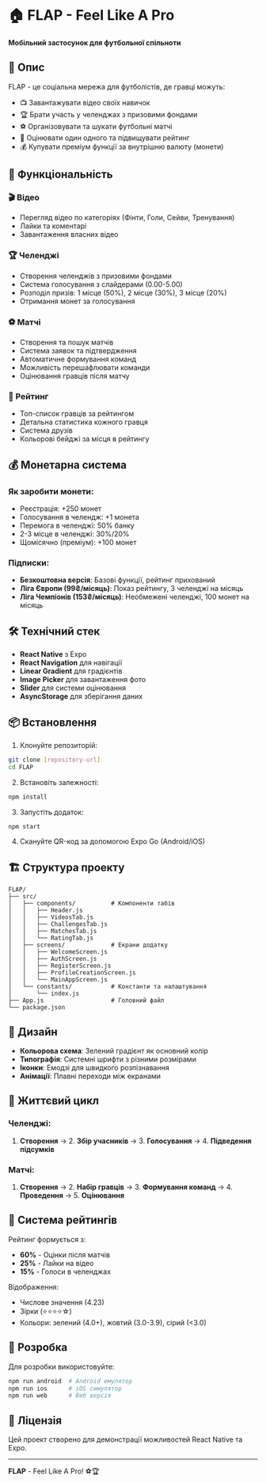 # 🏠 FLAP - Feel Like A Pro

**Мобільний застосунок для футбольної спільноти**

## 📱 Опис

FLAP - це соціальна мережа для футболістів, де гравці можуть:
- 📺 Завантажувати відео своїх навичок
- 🏆 Брати участь у челенджах з призовими фондами
- ⚽ Організовувати та шукати футбольні матчі
- 👑 Оцінювати один одного та підвищувати рейтинг
- 💰 Купувати преміум функції за внутрішню валюту (монети)

## 🚀 Функціональність

### 🎬 Відео
- Перегляд відео по категоріях (Фінти, Голи, Сейви, Тренування)
- Лайки та коментарі
- Завантаження власних відео

### 🏆 Челенджі
- Створення челенджів з призовими фондами
- Система голосування з слайдерами (0.00-5.00)
- Розподіл призів: 1 місце (50%), 2 місце (30%), 3 місце (20%)
- Отримання монет за голосування

### ⚽ Матчі
- Створення та пошук матчів
- Система заявок та підтвердження
- Автоматичне формування команд
- Можливість перешафлювати команди
- Оцінювання гравців після матчу

### 👑 Рейтинг
- Топ-список гравців за рейтингом
- Детальна статистика кожного гравця
- Система друзів
- Кольорові бейджі за місця в рейтингу

## 💰 Монетарна система

### Як заробити монети:
- Реєстрація: +250 монет
- Голосування в челендж: +1 монета
- Перемога в челенджі: 50% банку
- 2-3 місце в челенджі: 30%/20%
- Щомісячно (преміум): +100 монет

### Підписки:
- **Безкоштовна версія**: Базові функції, рейтинг прихований
- **Ліга Європи (99₴/місяць)**: Показ рейтингу, 3 челенджі на місяць
- **Ліга Чемпіонів (153₴/місяць)**: Необмежені челенджі, 100 монет на місяць

## 🛠 Технічний стек

- **React Native** з Expo
- **React Navigation** для навігації
- **Linear Gradient** для градієнтів
- **Image Picker** для завантаження фото
- **Slider** для системи оцінювання
- **AsyncStorage** для зберігання даних

## 📦 Встановлення

1. Клонуйте репозиторій:
```bash
git clone [repository-url]
cd FLAP
```

2. Встановіть залежності:
```bash
npm install
```

3. Запустіть додаток:
```bash
npm start
```

4. Скануйте QR-код за допомогою Expo Go (Android/iOS)

## 🏗 Структура проекту

```
FLAP/
├── src/
│   ├── components/          # Компоненти табів
│   │   ├── Header.js
│   │   ├── VideosTab.js
│   │   ├── ChallengesTab.js
│   │   ├── MatchesTab.js
│   │   └── RatingTab.js
│   ├── screens/             # Екрани додатку
│   │   ├── WelcomeScreen.js
│   │   ├── AuthScreen.js
│   │   ├── RegisterScreen.js
│   │   ├── ProfileCreationScreen.js
│   │   └── MainAppScreen.js
│   └── constants/           # Константи та налаштування
│       └── index.js
├── App.js                   # Головний файл
└── package.json
```

## 🎨 Дизайн

- **Кольорова схема**: Зелений градієнт як основний колір
- **Типографія**: Системні шрифти з різними розмірами
- **Іконки**: Емодзі для швидкого розпізнавання
- **Анімації**: Плавні переходи між екранами

## 🔄 Життєвий цикл

### Челенджі:
1. **Створення** → 2. **Збір учасників** → 3. **Голосування** → 4. **Підведення підсумків**

### Матчі:
1. **Створення** → 2. **Набір гравців** → 3. **Формування команд** → 4. **Проведення** → 5. **Оцінювання**

## 🎯 Система рейтингів

Рейтинг формується з:
- **60%** - Оцінки після матчів
- **25%** - Лайки на відео  
- **15%** - Голоси в челенджах

Відображення:
- Числове значення (4.23)
- Зірки (⭐⭐⭐⭐☆)
- Кольори: зелений (4.0+), жовтий (3.0-3.9), сірий (<3.0)

## 🚀 Розробка

Для розробки використовуйте:
```bash
npm run android  # Android емулятор
npm run ios      # iOS симулятор  
npm run web      # Веб версія
```

## 📝 Ліцензія

Цей проект створено для демонстрації можливостей React Native та Expo.

---

**FLAP** - Feel Like A Pro! ⚽🏆